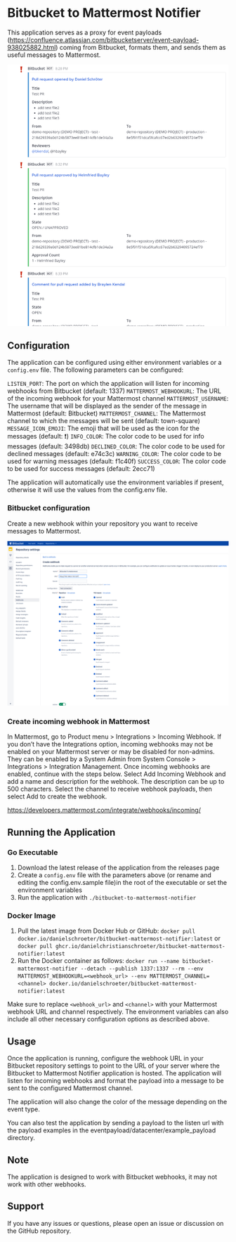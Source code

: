 # Bitbucket to Mattermost Notifier
This application serves as a proxy for event payloads (https://confluence.atlassian.com/bitbucketserver/event-payload-938025882.html) coming from Bitbucket, formats them, and sends them as useful messages to Mattermost.

![Mattermost notifications example](Mattermost-notifications-example.png)

## Configuration
The application can be configured using either environment variables or a `config.env` file. The following parameters can be configured:

`LISTEN_PORT`: The port on which the application will listen for incoming webhooks from Bitbucket (default: 1337)
`MATTERMOST_WEBHOOKURL`: The URL of the incoming webhook for your Mattermost channel
`MATTERMOST_USERNAME`: The username that will be displayed as the sender of the message in Mattermost (default: Bitbucket)
`MATTERMOST_CHANNEL`: The Mattermost channel to which the messages will be sent (default: town-square)
`MESSAGE_ICON_EMOJI`: The emoji that will be used as the icon for the messages (default: :exclamation:)
`INFO_COLOR`: The color code to be used for info messages (default: 3498db)
`DECLINED_COLOR`: The color code to be used for declined messages (default: e74c3c)
`WARNING_COLOR`: The color code to be used for warning messages (default: f1c40f)
`SUCCESS_COLOR`: The color code to be used for success messages (default: 2ecc71)

The application will automatically use the environment variables if present, otherwise it will use the values from the config.env file.

### Bitbucket configuration
Create a new webhook within your repository you want to receive messages to Mattermost.

![Bitbucket configuration](Bitbucket-configuration.png)

### Create incoming webhook in Mattermost
In Mattermost, go to Product menu > Integrations > Incoming Webhook.
If you don’t have the Integrations option, incoming webhooks may not be enabled on your Mattermost server or may be disabled for non-admins. 
They can be enabled by a System Admin from System Console > Integrations > Integration Management. Once incoming webhooks are enabled, continue with the steps below.
Select Add Incoming Webhook and add a name and description for the webhook. The description can be up to 500 characters.
Select the channel to receive webhook payloads, then select Add to create the webhook.

https://developers.mattermost.com/integrate/webhooks/incoming/

## Running the Application
### Go Executable
1. Download the latest release of the application from the releases page
2. Create a `config.env` file with the parameters above (or rename and editing the config.env.sample file)in the root of the executable or set the environment variables
3. Run the application with `./bitbucket-to-mattermost-notifier`

### Docker Image
1. Pull the latest image from Docker Hub or GitHub:
`docker pull docker.io/danielschroeter/bitbucket-mattermost-notifier:latest`
or
`docker pull ghcr.io/danielchristianschroeter/bitbucket-mattermost-notifier:latest`
2. Run the Docker container as follows: 
`docker run --name bitbucket-mattermost-notifier --detach --publish 1337:1337 --rm --env MATTERMOST_WEBHOOKURL=<webhook_url> --env MATTERMOST_CHANNEL=<channel> docker.io/danielschroeter/bitbucket-mattermost-notifier:latest`

Make sure to replace `<webhook_url>` and `<channel>` with your Mattermost webhook URL and channel respectively. 
The environment variables can also include all other necessary configuration options as described above.

## Usage
Once the application is running, configure the webhook URL in your Bitbucket repository settings to point to the URL of your server where the Bitbucket to Mattermost Notifier application is hosted. The application will listen for incoming webhooks and format the payload into a message to be sent to the configured Mattermost channel.

The application will also change the color of the message depending on the event type.

You can also test the application by sending a payload to the listen url with the payload examples in the eventpayload/datacenter/example_payload directory.

## Note
The application is designed to work with Bitbucket webhooks, it may not work with other webhooks.

## Support
If you have any issues or questions, please open an issue or discussion on the GitHub repository.
